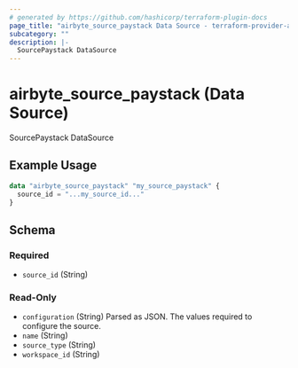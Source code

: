 ```yaml
---
# generated by https://github.com/hashicorp/terraform-plugin-docs
page_title: "airbyte_source_paystack Data Source - terraform-provider-airbyte"
subcategory: ""
description: |-
  SourcePaystack DataSource
---
```


# airbyte_source_paystack (Data Source)

SourcePaystack DataSource

## Example Usage

```terraform
data "airbyte_source_paystack" "my_source_paystack" {
  source_id = "...my_source_id..."
}
```

<!-- schema generated by tfplugindocs -->
## Schema

### Required

- `source_id` (String)

### Read-Only

- `configuration` (String) Parsed as JSON.
The values required to configure the source.
- `name` (String)
- `source_type` (String)
- `workspace_id` (String)


